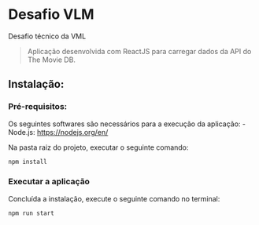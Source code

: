 # Desafio VLM
Desafio técnico da VML
> Aplicação desenvolvida com ReactJS para carregar dados da API do The Movie DB.

## Instalação:
### Pré-requisitos:
Os seguintes softwares são necessários para a execução da aplicação:
-Node.js: https://nodejs.org/en/

Na pasta raiz do projeto, executar o seguinte comando:

```sh
npm install
```


### Executar a aplicação
Concluída a instalação, execute o seguinte comando no terminal:

```sh
npm run start
```